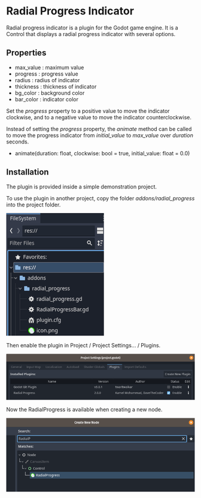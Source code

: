 # Radial Progress Indicator
Radial progress indicator is a plugin for the Godot game engine. It is a Control that displays a radial progress indicator with several options.
<br/>

## Properties<br/>

- max\_value : maximum value<br/>
- progress : progress value<br/>
- radius : radius of indicator<br/>
- thickness : thickness of indicator<br/>
- bg\_color : background color<br/>
- bar\_color : indicator color<br/>

Set the *progress* property to a positive value to move the indicator clockwise, and to a negative value to move the indicator counterclockwise.

Instead of setting the *progress* property, the *animate* method can be called to move the progress indicator from *initial_value* to *max_value* over *duration* seconds.

- animate(duration: float, clockwise: bool = true, initial\_value: float = 0.0) <br/>

## Installation

The plugin is provided inside a simple demonstration project.

To use the plugin in another project, copy the folder *addons/radial_progress* into the project folder.

![](README_images/filesystem_view.png)

Then enable the plugin in Project / Project Settings... / Plugins.

![](README_images/project_settings_plugins.png)

Now the RadialProgress is available when creating a new node.

![](README_images/create_new_node.png)